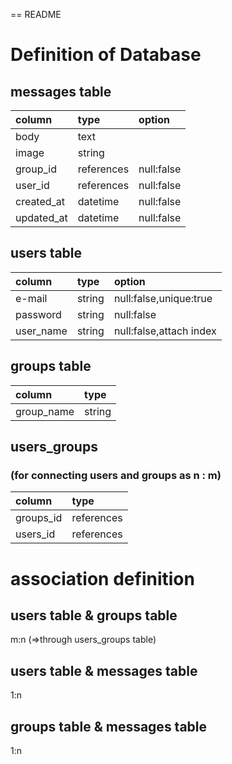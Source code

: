 == README


# Definition of Database

## messages table
|column|type|option|
|:--|:--|:--|
|body|text||
|image|string||
|group_id|references|null:false|
|user_id|references|null:false|
|created_at|datetime|null:false|
|updated_at|datetime|null:false

## users table
|column|type|option|
|:--|:--|:--|
|e-mail|string|null:false,unique:true|
|password|string|null:false|
|user_name|string|null:false,attach index|

## groups table
|column|type|
|:--|:--|
|group_name|string|null:false|

## users_groups
### (for connecting users and groups as n : m)
|column|type|
|:--|:--|
|groups_id|references|
|users_id|references|

# association definition

## users table & groups table
m:n (=>through users_groups table)

## users table & messages table
1:n

## groups table & messages table
1:n



